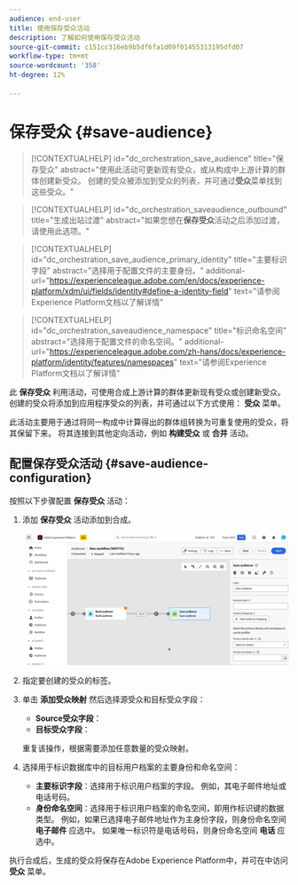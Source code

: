 ```yaml
---
audience: end-user
title: 使用保存受众活动
description: 了解如何使用保存受众活动
source-git-commit: c151cc316eb9b5df6fa1d09f01455313195dfd07
workflow-type: tm+mt
source-wordcount: '358'
ht-degree: 12%

---
```



# 保存受众 {#save-audience}

>[!CONTEXTUALHELP]
>id="dc_orchestration_save_audience"
>title="保存受众"
>abstract="使用此活动可更新现有受众，或从构成中上游计算的群体创建新受众。 创建的受众被添加到受众的列表，并可通过&#x200B;**受众**&#x200B;菜单找到这些受众。"

>[!CONTEXTUALHELP]
>id="dc_orchestration_saveaudience_outbound"
>title="生成出站过渡"
>abstract="如果您想在&#x200B;**保存受众**&#x200B;活动之后添加过渡，请使用此选项。"

>[!CONTEXTUALHELP]
>id="dc_orchestration_save_audience_primary_identity"
>title="主要标识字段"
>abstract="选择用于配置文件的主要身份。"
>additional-url="https://experienceleague.adobe.com/en/docs/experience-platform/xdm/ui/fields/identity#define-a-identity-field" text="请参阅Experience Platform文档以了解详情"

>[!CONTEXTUALHELP]
>id="dc_orchestration_saveaudience_namespace"
>title="标识命名空间"
>abstract="选择用于配置文件的命名空间。"
>additional-url="https://experienceleague.adobe.com/zh-hans/docs/experience-platform/identity/features/namespaces" text="请参阅Experience Platform文档以了解详情"

此 **保存受众** 利用活动，可使用合成上游计算的群体更新现有受众或创建新受众。 创建的受众将添加到应用程序受众的列表，并可通过以下方式使用： **受众** 菜单。

此活动主要用于通过将同一构成中计算得出的群体组转换为可重复使用的受众，将其保留下来。 将其连接到其他定向活动，例如 **构建受众** 或 **合并** 活动。

## 配置保存受众活动 {#save-audience-configuration}

按照以下步骤配置 **保存受众** 活动：

1. 添加 **保存受众** 活动添加到合成。

   ![](../assets/save-audience.png)

1. 指定要创建的受众的标签。

1. 单击 **添加受众映射** 然后选择源受众和目标受众字段：

   * **Source受众字段**：
   * **目标受众字段**：

   重复该操作，根据需要添加任意数量的受众映射。

1. 选择用于标识数据库中的目标用户档案的主要身份和命名空间：

   * **主要标识字段**：选择用于标识用户档案的字段。 例如，其电子邮件地址或电话号码。
   * **身份命名空间**：选择用于标识用户档案的命名空间，即用作标识键的数据类型。 例如，如果已选择电子邮件地址作为主身份字段，则身份命名空间 **电子邮件** 应选中。 如果唯一标识符是电话号码，则身份命名空间 **电话** 应选中。

执行合成后，生成的受众将保存在Adobe Experience Platform中，并可在中访问 **受众** 菜单。

<!--

## Example{#save-audience-example}

The following example illustrates a simple audience update from targeting. A scheduler is added to run the workflow once a month. A query recovers all the profiles subscribed to the different application services available. The **Save audience** activity updates the audience by deleting profiles that have unsubscribed from the service since the last workflow execution and by adding the newly subscribed profiles.
-->
